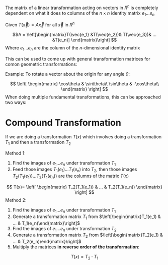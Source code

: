 The matrix of a linear transformation acting on vectors in $R^n$ is completely dependent on what it does to columns of the $n \times n$ identity matrix $e_1 ...e_n$

Given $T(\vec{x}) = A\vec{x}$  for all $\vec{x}$ in $R^n$

$$A = \left[\begin{matrix}T(\vec{e_1} &T(\vec{e_2})& T(\vec{e_3})& ... &T(e_n)]
\end{matrix}\right]
$$
Where $e_1 ... e_n$ are the column of the $n$-dimensional identity matrix

This can be used to come up with general transformation matrices for comon geometric transformations:

Example: To rotate a vector about the origin for any angle $\theta$:

$$
\left[
\begin{matrix}
\cos\theta & \sin\theta\\
\sin\theta & -\cos\theta\\
\end{matrix}
\right]
$$
When doing multiple fundamental transformations, this can be approached two ways:

# Compound Transformation

If we are doing a transformation $T(x)$ which involves doing a transformation $T_1$ and then a transformation $T_2$

Method 1: 
1. Find the images of $e_1...e_n$ under transformation $T_1$
2. Feed those images $T_1(e_1)...T_1(e_n)$ into $T_2$, then those images $T_2(T_1(e_1))...T_2(T_1(e_n))$ are the columns of the matrix $T(x)$

$$
T(x)=
\left[
\begin{matrix}
T_2(T_1(e_1)) & ... & T_2(T_1(e_n))
\end{matrix}
\right]
$$
Method 2:
1. Find the images of $e_1...e_n$ under transformation $T_1$
2. Generate a transformation matrix $T_1$ from $\left[\begin{matrix}T_1(e_1) & ... & T_1(e_n)\end{matrix}\right]$
3. Find the images of $e_1...e_n$ under transformation $T_2$
2. Generate a transformation matrix $T_2$ from $\left[\begin{matrix}T_2(e_1) & ... & T_2(e_n)\end{matrix}\right]$
4. Multiply the matrices **in reverse order of the transformation**:

$$T(x) = T_2 \cdot T_1$$


